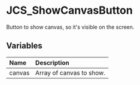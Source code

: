 # JCS_ShowCanvasButton

Button to show canvas, so it's visible on the screen.

## Variables

| Name   | Description              |
|:-------|:-------------------------|
| canvas | Array of canvas to show. |
